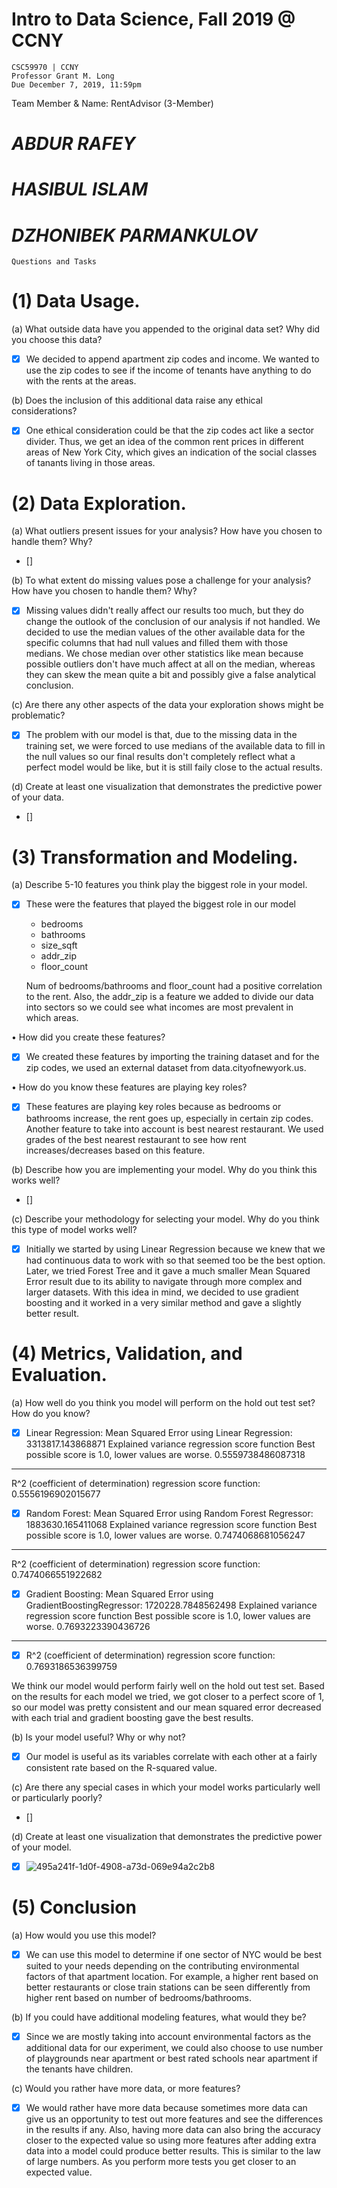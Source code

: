# Intro to Data Science, Fall 2019 @ CCNY
    CSC59970 | CCNY
    Professor Grant M. Long
    Due December 7, 2019, 11:59pm

Team Member & Name: RentAdvisor (3-Member)
# *ABDUR RAFEY*
# *HASIBUL ISLAM*
# *DZHONIBEK PARMANKULOV*

    Questions and Tasks
# (1) Data Usage.
(a) What outside data have you appended to the original data set? Why did you choose this data? 

- [X] We decided to append apartment zip codes and income. We wanted to use the zip codes to see if the income of tenants have anything to do with the rents at the areas. 

(b) Does the inclusion of this additional data raise any ethical considerations? 

- [X] One ethical consideration could be that the zip codes act like a sector divider. Thus, we get an idea of the common rent prices in different areas of New York City, which gives an indication of the social classes of tanants living in those areas.

# (2) Data Exploration. 
(a) What outliers present issues for your analysis? How have you chosen to handle them? Why?

- []

(b) To what extent do missing values pose a challenge for your analysis? How have you chosen to handle them? Why?

- [X] Missing values didn't really affect our results too much, but they do change the outlook of the conclusion of our analysis if not handled. We decided to use the median values of the other available data for the specific columns that had null values and filled them with those medians. We chose median over other statistics like mean because possible outliers don't have much affect at all on the median, whereas they can skew the mean quite a bit and possibly give a false analytical conclusion.    

(c) Are there any other aspects of the data your exploration shows might be problematic? 

- [X] The problem with our model is that, due to the missing data in the training set, we were forced to use medians of the available data to fill in the null values so our final results don't completely reflect what a perfect model would be like, but it is still faily close to the actual results. 

(d) Create at least one visualization that demonstrates the predictive power of your data. 

- []

# (3) Transformation and Modeling.
 (a) Describe 5-10 features you think play the biggest role in your model. 

- [X] These were the features that played the biggest role in our model

    - bedrooms
    - bathrooms
    - size_sqft
    - addr_zip
    - floor_count
  
  Num of bedrooms/bathrooms and floor_count had a positive correlation to the rent. 
  Also, the addr_zip is a feature we added to divide our data into sectors so we could see what incomes are most prevalent in    
  which areas.   
  
• How did you create these features? 

- [X] We created these features by importing the training dataset and for the zip codes, we used an external dataset from data.cityofnewyork.us.

• How do you know these features are playing key roles? 

- [X] These features are playing key roles because as bedrooms or bathrooms increase, the rent goes up, especially in certain zip codes. Another feature to take into account is best nearest restaurant. We used grades of the best nearest restaurant to see how rent increases/decreases based on this feature. 

(b) Describe how you are implementing your model. Why do you think this works well? 

- []

(c) Describe your methodology for selecting your model. Why do you think this type of model works well? 

- [X] Initially we started by using Linear Regression because we knew that we had continuous data to work with so that seemed too be the best option. Later, we tried Forest Tree and it gave a much smaller Mean Squared Error result due to its ability to navigate through more complex and larger datasets. With this idea in mind, we decided to use gradient boosting and it worked in a very similar method and gave a slightly better result. 

# (4) Metrics, Validation, and Evaluation. 
(a) How well do you think you model will perform on the hold out test set? How do you know? 

- [X] Linear Regression:
  Mean Squared Error using Linear Regression: 3313817.143868871
  Explained variance regression score function
  Best possible score is 1.0, lower values are worse.
  0.5559738486087318
-------------------------------------------------------
  R^2 (coefficient of determination) regression score function:
  0.5556196902015677
    
- [X] Random Forest:
  Mean Squared Error using Random Forest Regressor: 1883630.165411068
  Explained variance regression score function
  Best possible score is 1.0, lower values are worse.
  0.7474068681056247
-------------------------------------------------------
  R^2 (coefficient of determination) regression score function:
  0.7474066551922682

- [X] Gradient Boosting:
  Mean Squared Error using GradientBoostingRegressor: 1720228.7848562498
  Explained variance regression score function
  Best possible score is 1.0, lower values are worse.
  0.7693223390436726
-------------------------------------------------------
 - [X] R^2 (coefficient of determination) regression score function:
  0.7693186536399759
  
We think our model would perform fairly well on the hold out test set. Based on the results for each model we tried, we got closer to a perfect score of 1, so our model was pretty consistent and our mean squared error decreased with each trial and gradient boosting gave the best results.   

(b) Is your model useful? Why or why not? 

- [X] Our model is useful as its variables correlate with each other at a fairly consistent rate based on the R-squared value.  

(c) Are there any special cases in which your model works particularly well or particularly poorly? 

- [] 


(d) Create at least one visualization that demonstrates the predictive power of your model. 

- [X] ![495a241f-1d0f-4908-a73d-069e94a2c2b8](https://user-images.githubusercontent.com/36207058/70367217-fe958300-186b-11ea-8402-a768fb6feae9.jpg)

# (5) Conclusion 
(a) How would you use this model? 

- [X] We can use this model to determine if one sector of NYC would be best suited to your needs depending on the contributing environmental factors of that apartment location. For example, a higher rent based on better restaurants or close train stations can be seen differently from higher rent based on number of bedrooms/bathrooms. 

(b) If you could have additional modeling features, what would they be? 

- [X] Since we are mostly taking into account environmental factors as the additional data for our experiment, we could also choose to use number of playgrounds near apartment or best rated schools near apartment if the tenants have children. 

(c) Would you rather have more data, or more features?

- [X] We would rather have more data because sometimes more data can give us an opportunity to test out more features and see the differences in the results if any. Also, having more data can also bring the accuracy closer to the expected value so using more features after adding extra data into a model could produce better results. This is similar to the law of large numbers. As you perform more tests you get closer to an expected value.  
